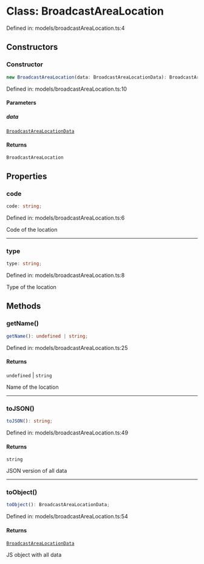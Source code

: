 # Class: BroadcastAreaLocation

Defined in: models/broadcastAreaLocation.ts:4

## Constructors

### Constructor

```ts
new BroadcastAreaLocation(data: BroadcastAreaLocationData): BroadcastAreaLocation;
```

Defined in: models/broadcastAreaLocation.ts:10

#### Parameters

##### data

[`BroadcastAreaLocationData`](../wiki/Types.TypeAlias.BroadcastAreaLocationData)

#### Returns

`BroadcastAreaLocation`

## Properties

### code

```ts
code: string;
```

Defined in: models/broadcastAreaLocation.ts:6

Code of the location

***

### type

```ts
type: string;
```

Defined in: models/broadcastAreaLocation.ts:8

Type of the location

## Methods

### getName()

```ts
getName(): undefined | string;
```

Defined in: models/broadcastAreaLocation.ts:25

#### Returns

`undefined` \| `string`

Name of the location

***

### toJSON()

```ts
toJSON(): string;
```

Defined in: models/broadcastAreaLocation.ts:49

#### Returns

`string`

JSON version of all data

***

### toObject()

```ts
toObject(): BroadcastAreaLocationData;
```

Defined in: models/broadcastAreaLocation.ts:54

#### Returns

[`BroadcastAreaLocationData`](../wiki/Types.TypeAlias.BroadcastAreaLocationData)

JS object with all data
